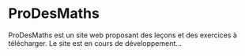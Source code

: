 # ProDesMaths

ProDesMaths est un site web proposant des leçons et des exercices à télécharger.
Le site est en cours de développement...
